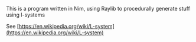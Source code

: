 This is a program written in Nim, using Raylib to procedurally generate stuff using l-systems

See [https://en.wikipedia.org/wiki/L-system](https://en.wikipedia.org/wiki/L-system)
